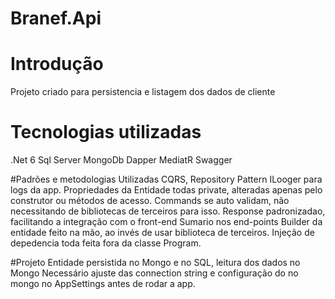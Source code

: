 # Branef.Api
# Introdução 
Projeto criado para persistencia e listagem dos dados de cliente

# Tecnologias utilizadas
.Net 6
Sql Server
MongoDb
Dapper
MediatR
Swagger

#Padrões e metodologias Utilizadas
CQRS,
Repository Pattern
ILooger para logs da app.
Propriedades da Entidade todas private, alteradas apenas pelo construtor ou métodos de acesso.
Commands se auto validam, não necessitando de bibliotecas de terceiros para isso.
Response padronizadao, facilitando a integração com o front-end
Sumario nos end-points
Builder da entidade feito na mão, ao invés de usar biblioteca de terceiros.
Injeção de depedencia toda feita fora da classe Program.

#Projeto
Entidade persistida no Mongo e no SQL, leitura dos dados no Mongo 
Necessário ajuste das connection string e configuração do no mongo no AppSettings antes de rodar a app.


